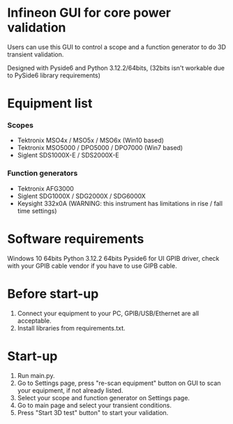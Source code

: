 # Infineon GUI for core power validation

Users can use this GUI to control a scope and a function generator to do 3D transient validation.

Designed with Pyside6 and Python 3.12.2/64bits, (32bits isn't workable due to PySide6 library requirements)

# Equipment list

### Scopes
- Tektronix MSO4x / MSO5x / MSO6x (Win10 based)
- Tektronix MSO5000 / DPO5000 / DPO7000 (Win7 based)
- Siglent SDS1000X-E / SDS2000X-E
### Function generators
- Tektronix AFG3000
- Siglent SDG1000X / SDG2000X / SDG6000X
- Keysight 332x0A (WARNING: this instrument has limitations in rise / fall time settings)

# Software requirements

Windows 10 64bits
Python 3.12.2 64bits
Pyside6 for UI
GPIB driver, check with your GPIB cable vendor if you have to use GIPB cable.

# Before start-up

1. Connect your equipment to your PC, GPIB/USB/Ethernet are all acceptable.
2. Install libraries from requirements.txt.

# Start-up

1. Run main.py.
2. Go to Settings page, press "re-scan equipment" button on GUI to scan your equipment, if not already listed.
3. Select your scope and function generator on Settings page.
4. Go to main page and select your transient conditions.
5. Press "Start 3D test" button" to start your validation.
